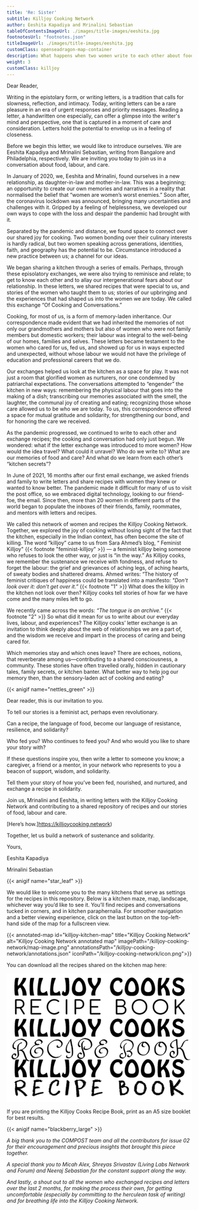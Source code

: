 ```yaml
---
title: 'Re: Sister'
subtitle: Killjoy Cooking Network
author: Eeshita Kapadiya and Mrinalini Sebastian
tableOfContentsImageUrl: ./images/title-images/eeshita.jpg
footnotesUrl: "footnotes.json"
titleImageUrl: ./images/title-images/eeshita.jpg
customClass: openseadragon-map-container
description: What happens when two women write to each other about food?
weight: 3
customClass: killjoy
---
```


Dear Reader,

Writing in the epistolary form, or writing letters, is a tradition that calls for slowness, reflection, and intimacy. Today, writing letters can be a rare pleasure in an era of urgent responses and priority messages. Reading a letter, a handwritten one especially, can offer a glimpse into the writer's mind and perspective, one that is captured in a moment of care and consideration. Letters hold the potential to envelop us in a feeling of closeness. 

Before we begin this letter, we would like to introduce ourselves. We are Eeshita Kapadiya and Mrinalini Sebastian, writing from Bangalore and Philadelphia, respectively. We are  inviting you today to join us in a conversation about food, labour, and care. 

In January of 2020, we, Eeshita and Mrinalini, found ourselves in a new relationship, as daughter-in-law and mother-in-law. This was a beginning; an opportunity to create our own memories and narratives in a reality that normalised the belief that “women are women’s worst enemies.” Soon after, the coronavirus lockdown was announced, bringing many uncertainties and challenges with it. Gripped by a feeling of helplessness, we developed our own ways to cope with the loss and despair the pandemic had brought with it.  

Separated by the pandemic and distance, we found space to connect over our shared joy for cooking. Two women bonding over their culinary interests is hardly radical, but two women speaking across generations, identities, faith, and geography has the potential to be. Circumstance introduced a new practice between us; a channel for our ideas.

We began sharing a kitchen through a series of emails. Perhaps, through these episolatory exchanges, we were also trying to reminisce and relate; to get to know each other and to allay our intergenerational fears about our relationship. In these letters, we shared recipes that were special to us, and stories of the women who taught them to us; stories of our upbringing and the experiences that had shaped us into the women we are today. We called this exchange “Of Cooking and Conversations.” 

Cooking, for most of us, is a form of memory-laden inheritance. Our correspondence made evident that we had inherited the memories of not only our grandmothers and mothers but also of women who were not family members but domestic workers; their labour was integral to the well-being of our homes, families and selves. These letters became testament to the women who cared for us, fed us, and showed up for us in ways expected and unexpected, without whose labour we would not have the privilege of education and professional careers that we do.

Our exchanges helped us look at the kitchen as a space for play. It was not just a room that glorified women as nurturers, nor one condemned by patriarchal expectations. The conversations attempted to “engender” the kitchen in new ways: remembering the physical labour that goes into the making of a dish; transcribing our memories associated with the smell, the laughter, the communal joy of creating and eating; recognizing those whose care allowed us to be who we are today. To us, this correspondence offered a space for mutual gratitude and solidarity, for strengthening our bond, and for honoring the care we received.

As the pandemic progressed, we continued to write to each other and exchange recipes; the cooking and conversation had only just begun. We wondered: what if the letter exchange was introduced to more women? How would the idea travel? What could it unravel? Who do we write to? What are our memories of food and care? And what do we learn from each other’s “kitchen secrets”? 

In June of 2021, 16 months after our first email exchange, we asked friends and family to write letters and share recipes with women they knew or wanted to know better. The pandemic made it difficult for many of us to visit the post office, so we embraced digital technology, looking to our friend-foe, the email. Since then, more than 20 women in different parts of the world began to populate the inboxes of their friends, family, roommates, and mentors with letters and recipes.

We called this network of women and recipes the Killjoy Cooking Network. Together, we explored the joy of cooking without losing sight of the fact that the kitchen, especially in the Indian context, has often become the site of killing. The word “killjoy” came to us from Sara Ahmed’s blog, “ Feminist Killjoy" {{< footnote "feminist-killjoy" >}} — a feminist killjoy being someone who refuses to look the other way, or just is “in the way.” As Killjoy cooks, we remember the sustenance we receive with fondness, and refuse to forget the labour: the grief and grievances of aching legs, of aching hearts, of sweaty bodies and shattered dreams. Ahmed writes: “The history of feminist critiques of happiness could be translated into a manifesto: _"Don't look over it: don't get over it.”_ {{< footnote "1" >}} What does the killjoy in the kitchen not look over then? Killjoy cooks tell stories of how far we have come and the many miles left to go. 

We recently came across the words: _“The tongue is an archive.”_ {{< footnote "2" >}} So what did it mean for us to write about our everyday lives, labour, and experiences? The Killjoy cooks’ letter exchange is an invitation to think deeply about the web of relationships we are a part of, and the wisdom we receive and impart in the process of caring and being cared for. 

Which memories stay and which ones leave? There are echoes, notions, that reverberate among us—contributing to a shared consciousness, a community. These stories have often travelled orally, hidden in cautionary tales, family secrets, or kitchen banter. What better way to help jog our memory then, than the sensory-laden act of cooking and eating?

{{< anigif name="nettles_green" >}}

Dear reader, this is our invitation to you. 

To tell our stories is a feminist act, perhaps even revolutionary. 

Can a recipe, the language of food, become our language of resistance, resilience, and solidarity? 

Who fed you? Who continues to feed you? And who would you like to share your story with? 

If these questions inspire you, then write a letter to someone you know; a caregiver, a friend or a mentor, in your network who represents to you a beacon of support, wisdom, and solidarity. 

Tell them your story of how you’ve been fed, nourished, and nurtured, and exchange a recipe in solidarity. 

Join us, Mrinalini and Eeshita, in writing letters with the Killjoy Cooking Network and contributing to a shared repository of recipes and our stories of food, labour and care.

[Here’s how.]https://killjoycooking.network)

Together, let us build a network of sustenance and solidarity.

Yours,

Eeshita Kapadiya

Mrinalini Sebastian

{{< anigif name="star_leaf" >}}

We would like to welcome you to the many kitchens that serve as settings for the recipes in this repository. Below is a kitchen maze, map, landscape, whichever way you’d like to see it. You’ll find recipes and conversations tucked in corners, and in kitchen paraphernalia. For smoother navigation and a better viewing experience, click on the last button on the top-left-hand side of the map for a fullscreen view.

{{< annotated-map id="killjoy-kitchen-map" title="Killjoy Cooking Network" alt="Killjoy Cooking Network annotated map" imagePath="/killjoy-cooking-network/map-image.png" annotationsPath="/killjoy-cooking-network/annotations.json" iconPath="/killjoy-cooking-network/icon.png">}}

You can download all the recipes shared on the kitchen map here:

[![Killjoy Cooks Recipe Book](killjoy_cooks_recipe_book_cover.jpg)](killjoy_cooks_recipe_book.pdf)

If you are printing the Killjoy Cooks Recipe Book, print as an A5 size booklet for best results.

{{< anigif name="blackberry_large" >}}

_A big thank you to the COMPOST team and all the contributors for issue 02 for their encouragement and precious insights that brought this piece together._

_A special thank you to Micah Alex, Shreyas Srivastav (Living Labs Network and Forum) and Neeraj Sebastian for the constant support along the way._

_And lastly, a shout out to all the women who exchanged recipes and letters over the last 2 months, for making the process their own, for getting uncomfortable (especially by committing to the herculean task of writing) and for breathing life into the Killjoy Cooking Network._
